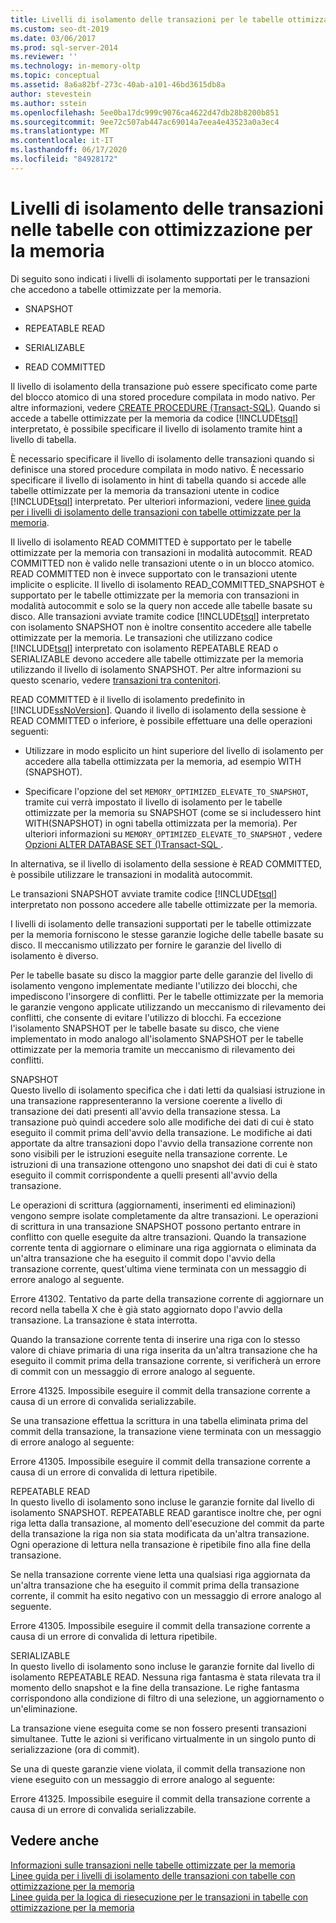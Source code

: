 ```yaml
---
title: Livelli di isolamento delle transazioni per le tabelle ottimizzate per la memoria | Microsoft Docs
ms.custom: seo-dt-2019
ms.date: 03/06/2017
ms.prod: sql-server-2014
ms.reviewer: ''
ms.technology: in-memory-oltp
ms.topic: conceptual
ms.assetid: 8a6a82bf-273c-40ab-a101-46bd3615db8a
author: stevestein
ms.author: sstein
ms.openlocfilehash: 5ee0ba17dc999c9076ca4622d47db28b8200b851
ms.sourcegitcommit: 9ee72c507ab447ac69014a7eea4e43523a0a3ec4
ms.translationtype: MT
ms.contentlocale: it-IT
ms.lasthandoff: 06/17/2020
ms.locfileid: "84928172"
---
```

# <a name="transaction-isolation-levels-in-memory-optimized-tables"></a>Livelli di isolamento delle transazioni nelle tabelle con ottimizzazione per la memoria

  Di seguito sono indicati i livelli di isolamento supportati per le transazioni che accedono a tabelle ottimizzate per la memoria.  
  
-   SNAPSHOT  
  
-   REPEATABLE READ  
  
-   SERIALIZABLE  
  
-   READ COMMITTED  
  
 Il livello di isolamento della transazione può essere specificato come parte del blocco atomico di una stored procedure compilata in modo nativo. Per altre informazioni, vedere [CREATE PROCEDURE &#40;Transact-SQL&#41;](/sql/t-sql/statements/create-procedure-transact-sql). Quando si accede a tabelle ottimizzate per la memoria da codice [!INCLUDE[tsql](../includes/tsql-md.md)] interpretato, è possibile specificare il livello di isolamento tramite hint a livello di tabella.  
  
 È necessario specificare il livello di isolamento delle transazioni quando si definisce una stored procedure compilata in modo nativo. È necessario specificare il livello di isolamento in hint di tabella quando si accede alle tabelle ottimizzate per la memoria da transazioni utente in codice [!INCLUDE[tsql](../includes/tsql-md.md)] interpretato. Per ulteriori informazioni, vedere [linee guida per i livelli di isolamento delle transazioni con tabelle ottimizzate per la memoria](../relational-databases/in-memory-oltp/memory-optimized-tables.md).  
  
 Il livello di isolamento READ COMMITTED è supportato per le tabelle ottimizzate per la memoria con transazioni in modalità autocommit. READ COMMITTED non è valido nelle transazioni utente o in un blocco atomico. READ COMMITTED non è invece supportato con le transazioni utente implicite o esplicite. Il livello di isolamento READ_COMMITTED_SNAPSHOT è supportato per le tabelle ottimizzate per la memoria con transazioni in modalità autocommit e solo se la query non accede alle tabelle basate su disco. Alle transazioni avviate tramite codice [!INCLUDE[tsql](../includes/tsql-md.md)] interpretato con isolamento SNAPSHOT non è inoltre consentito accedere alle tabelle ottimizzate per la memoria. Le transazioni che utilizzano codice [!INCLUDE[tsql](../includes/tsql-md.md)] interpretato con isolamento REPEATABLE READ o SERIALIZABLE devono accedere alle tabelle ottimizzate per la memoria utilizzando il livello di isolamento SNAPSHOT. Per altre informazioni su questo scenario, vedere [transazioni tra contenitori](cross-container-transactions.md).  
  
 READ COMMITTED è il livello di isolamento predefinito in [!INCLUDE[ssNoVersion](../includes/ssnoversion-md.md)]. Quando il livello di isolamento della sessione è READ COMMITTED o inferiore, è possibile effettuare una delle operazioni seguenti:  
  
-   Utilizzare in modo esplicito un hint superiore del livello di isolamento per accedere alla tabella ottimizzata per la memoria, ad esempio WITH (SNAPSHOT).  
  
-   Specificare l'opzione del set `MEMORY_OPTIMIZED_ELEVATE_TO_SNAPSHOT`, tramite cui verrà impostato il livello di isolamento per le tabelle ottimizzate per la memoria su SNAPSHOT (come se si includessero hint WITH(SNAPSHOT) in ogni tabella ottimizzata per la memoria). Per ulteriori informazioni su `MEMORY_OPTIMIZED_ELEVATE_TO_SNAPSHOT` , vedere [Opzioni ALTER DATABASE SET &#40;&#41;Transact-SQL ](/sql/t-sql/statements/alter-database-transact-sql-set-options).  
  
 In alternativa, se il livello di isolamento della sessione è READ COMMITTED, è possibile utilizzare le transazioni in modalità autocommit.  
  
 Le transazioni SNAPSHOT avviate tramite codice [!INCLUDE[tsql](../includes/tsql-md.md)] interpretato non possono accedere alle tabelle ottimizzate per la memoria.  
  
 I livelli di isolamento delle transazioni supportati per le tabelle ottimizzate per la memoria forniscono le stesse garanzie logiche delle tabelle basate su disco. Il meccanismo utilizzato per fornire le garanzie del livello di isolamento è diverso.  
  
 Per le tabelle basate su disco la maggior parte delle garanzie del livello di isolamento vengono implementate mediante l'utilizzo dei blocchi, che impediscono l'insorgere di conflitti. Per le tabelle ottimizzate per la memoria le garanzie vengono applicate utilizzando un meccanismo di rilevamento dei conflitti, che consente di evitare l'utilizzo di blocchi. Fa eccezione l'isolamento SNAPSHOT per le tabelle basate su disco, che viene implementato in modo analogo all'isolamento SNAPSHOT per le tabelle ottimizzate per la memoria tramite un meccanismo di rilevamento dei conflitti.  
  
 SNAPSHOT  
 Questo livello di isolamento specifica che i dati letti da qualsiasi istruzione in una transazione rappresenteranno la versione coerente a livello di transazione dei dati presenti all'avvio della transazione stessa. La transazione può quindi accedere solo alle modifiche dei dati di cui è stato eseguito il commit prima dell'avvio della transazione. Le modifiche ai dati apportate da altre transazioni dopo l'avvio della transazione corrente non sono visibili per le istruzioni eseguite nella transazione corrente. Le istruzioni di una transazione ottengono uno snapshot dei dati di cui è stato eseguito il commit corrispondente a quelli presenti all'avvio della transazione.  
  
 Le operazioni di scrittura (aggiornamenti, inserimenti ed eliminazioni) vengono sempre isolate completamente da altre transazioni. Le operazioni di scrittura in una transazione SNAPSHOT possono pertanto entrare in conflitto con quelle eseguite da altre transazioni. Quando la transazione corrente tenta di aggiornare o eliminare una riga aggiornata o eliminata da un'altra transazione che ha eseguito il commit dopo l'avvio della transazione corrente, quest'ultima viene terminata con un messaggio di errore analogo al seguente.  
  
 Errore 41302. Tentativo da parte della transazione corrente di aggiornare un record nella tabella X che è già stato aggiornato dopo l'avvio della transazione. La transazione è stata interrotta.  
  
 Quando la transazione corrente tenta di inserire una riga con lo stesso valore di chiave primaria di una riga inserita da un'altra transazione che ha eseguito il commit prima della transazione corrente, si verificherà un errore di commit con un messaggio di errore analogo al seguente.  
  
 Errore 41325. Impossibile eseguire il commit della transazione corrente a causa di un errore di convalida serializzabile.  
  
 Se una transazione effettua la scrittura in una tabella eliminata prima del commit della transazione, la transazione viene terminata con un messaggio di errore analogo al seguente:  
  
 Errore 41305. Impossibile eseguire il commit della transazione corrente a causa di un errore di convalida di lettura ripetibile.  
  
 REPEATABLE READ  
 In questo livello di isolamento sono incluse le garanzie fornite dal livello di isolamento SNAPSHOT. REPEATABLE READ garantisce inoltre che, per ogni riga letta dalla transazione, al momento dell'esecuzione del commit da parte della transazione la riga non sia stata modificata da un'altra transazione. Ogni operazione di lettura nella transazione è ripetibile fino alla fine della transazione.  
  
 Se nella transazione corrente viene letta una qualsiasi riga aggiornata da un'altra transazione che ha eseguito il commit prima della transazione corrente, il commit ha esito negativo con un messaggio di errore analogo al seguente.  
  
 Errore 41305. Impossibile eseguire il commit della transazione corrente a causa di un errore di convalida di lettura ripetibile.  
  
 SERIALIZABLE  
 In questo livello di isolamento sono incluse le garanzie fornite dal livello di isolamento REPEATABLE READ. Nessuna riga fantasma è stata rilevata tra il momento dello snapshot e la fine della transazione. Le righe fantasma corrispondono alla condizione di filtro di una selezione, un aggiornamento o un'eliminazione.  
  
 La transazione viene eseguita come se non fossero presenti transazioni simultanee. Tutte le azioni si verificano virtualmente in un singolo punto di serializzazione (ora di commit).  
  
 Se una di queste garanzie viene violata, il commit della transazione non viene eseguito con un messaggio di errore analogo al seguente:  
  
 Errore 41325. Impossibile eseguire il commit della transazione corrente a causa di un errore di convalida serializzabile.  
  
## <a name="see-also"></a>Vedere anche  
 [Informazioni sulle transazioni nelle tabelle ottimizzate per la memoria](../../2014/database-engine/understanding-transactions-on-memory-optimized-tables.md)   
 [Linee guida per i livelli di isolamento delle transazioni con tabelle con ottimizzazione per la memoria](../relational-databases/in-memory-oltp/memory-optimized-tables.md)   
 [Linee guida per la logica di riesecuzione per le transazioni in tabelle con ottimizzazione per la memoria](../../2014/database-engine/guidelines-for-retry-logic-for-transactions-on-memory-optimized-tables.md)  
  
  
